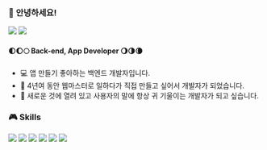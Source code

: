 ### 👋 **안녕하세요!**

<p>
  <a href="https://jupiterwind.github.io/" target="_blank">
<img src="https://img.shields.io/badge/About Me-F7DF1E?style=for-the-badge&logo=Buy Me A Coffee&logoColor=black"></a>
   <a href="https://jupiterwind.tistory.com/" target="_blank">
  <img src="https://img.shields.io/badge/BLOG-white?style=for-the-badge&logo=Tistory&logoColor=black"></a>
</p>

#### 🌓🌔🌕 Back-end, App Developer 🌖🌗🌘
- 💻 앱 만들기 좋아하는 백엔드 개발자입니다.
- 🌼 4년여 동안 웹마스터로 일하다가 직접 만들고 싶어서 개발자가 되었습니다.
- 🌈 새로운 것에 열려 있고 사용자의 말에 항상 귀 기울이는 개발자가 되고 싶습니다.

### 🎮 Skills
<p>
  <img src="https://img.shields.io/badge/Python-white?style=flat&logo=Python&logoColor=3776AB">
  <img src="https://img.shields.io/badge/Django-white?style=flat&logo=Django&logoColor=092E20">
  <img src="https://img.shields.io/badge/-white?style=flat&logo=Flutter&logoColor=02569B">
  <img src="https://img.shields.io/badge/-white?style=flat&logo=JavaScript&logoColor=F7DF1E">
  <img src="https://img.shields.io/badge/-white?style=flat&logo=Android Studio&logoColor=3DDC84">
  <img src="https://img.shields.io/badge/-white?style=flat&logo=Visual Studio Code&logoColor=007ACC">
</p> 


<!--
**JupiterWind/JupiterWind** is a ✨ _special_ ✨ repository because its `README.md` (this file) appears on your GitHub profile.

Here are some ideas to get you started:

- 🔭 I’m currently working on ...
- 🌱 I’m currently learning ...
- 👯 I’m looking to collaborate on ...
- 🤔 I’m looking for help with ...
- 💬 Ask me about ...
- 📫 How to reach me: ...
- 😄 Pronouns: ...
- ⚡ Fun fact: ...
-->
